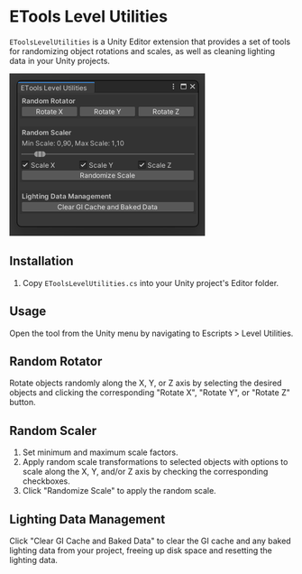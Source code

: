 # ETools Level Utilities

`EToolsLevelUtilities` is a Unity Editor extension that provides a set of tools for randomizing object rotations and scales, as well as cleaning lighting data in your Unity projects.

![EToolsLevelUtilities Window](/EToolsLevelUtilities.png)

## Installation

1. Copy `EToolsLevelUtilities.cs` into your Unity project's Editor folder.

## Usage

Open the tool from the Unity menu by navigating to Escripts > Level Utilities.

## Random Rotator
Rotate objects randomly along the X, Y, or Z axis by selecting the desired objects and clicking the corresponding "Rotate X", "Rotate Y", or "Rotate Z" button.

## Random Scaler
1. Set minimum and maximum scale factors.
2. Apply random scale transformations to selected objects with options to scale along the X, Y, and/or Z axis by checking the corresponding checkboxes.
3. Click "Randomize Scale" to apply the random scale.


## Lighting Data Management
Click "Clear GI Cache and Baked Data" to clear the GI cache and any baked lighting data from your project, freeing up disk space and resetting the lighting data.

